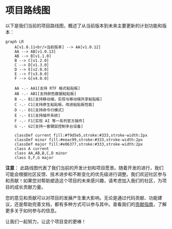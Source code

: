 # 项目路线图

以下是我们当前的项目路线图，概述了从当前版本到未来主要更新的计划功能和版本：

```mermaid
graph LR
    A[v1.0.11<br/>当前版本] --> AA[v1.0.12]
    AA --> AB[v1.0.13]
    AB --> B[v1.1.0]
    B --> C[v1.2.0]
    C --> D[v1.3.0]
    D --> E[v2.0.0]
    E --> F[v3.0.0]
    F --> G[v4.0.0]

    AA -.- AA1[支持 RTF 格式粘贴板]
    AB -.- AB1[支持颜色数据粘贴板]
    B -.- B1[支持移动端，实现与移动端共享粘贴板]
    C -.- C1[支持原生粘贴板，改进粘贴板性能]
    D -.- D1[支持命令行模式]
    E -.- E1[支持插件系统]
    F -.- F1[实现 AI 等一系列官方插件]
    G -.- G2[支持一套键鼠控制多台设备]

    classDef current fill:#f9d5e5,stroke:#333,stroke-width:2px
    classDef minor fill:#eeac99,stroke:#333,stroke-width:2px
    classDef major fill:#e06377,stroke:#333,stroke-width:2px
    class A current
    class AA,AB,B,C,D minor
    class E,F,G major
```

**注意**： 此路线图代表了我们当前的开发计划和项目愿景。随着开发的进行，我们可能会根据社区反馈、技术进步和不断变化的优先级进行调整。我们欢迎社区参与和贡献！如果您对帮助塑造这个项目的未来感兴趣，请考虑加入我们的社区，为项目的成长贡献力量。

您的意见和贡献可以对项目的发展产生重大影响。无论是通过代码贡献、功能建议，还是帮助完善文档，都有多种方式可以参与其中。查看我们的[贡献指南](Contributing)，了解更多关于如何参与的信息。

让我们一起努力，让这个项目变的更棒！
